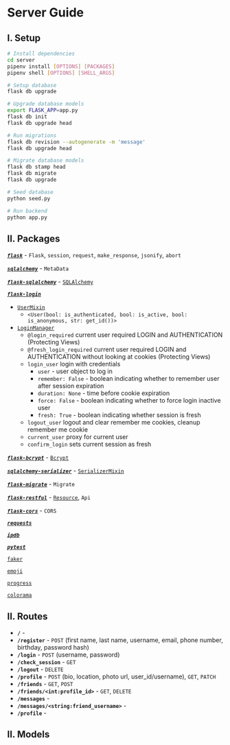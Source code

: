 # Server Guide


## I. Setup

``` bash
# Install dependencies
cd server
pipenv install [OPTIONS] [PACKAGES]
pipenv shell [OPTIONS] [SHELL_ARGS]

# Setup database
flask db upgrade

# Upgrade database models
export FLASK_APP=app.py
flask db init
flask db upgrade head

# Run migrations
flask db revision --autogenerate -m 'message'
flask db upgrade head

# Migrate database models
flask db stamp head
flask db migrate
flask db upgrade

# Seed database
python seed.py

# Run backend
python app.py

```


## II. Packages

[***`flask`***](https://flask.palletsprojects.com/en/3.0.x/) - `Flask`, `session`, `request`, `make_response`, `jsonify`, `abort`

[***`sqlalchemy`***](https://www.sqlalchemy.org/) - `MetaData`

[***`flask-sqlalchemy`***](https://flask-sqlalchemy.palletsprojects.com/en/3.1.x//) - [`SQLAlchemy`](https://www.sqlalchemy.org/)


[***`flask-login`***](https://flask-login.readthedocs.io/en/latest/)

- [`UserMixin`]()
  - `<User(bool: is_authenticated, bool: is_active, bool: is_anonymous, str: get_id())>`
- [`LoginManager`](https://flask-login.readthedocs.io/en/latest/#flask_login.LoginManager)
  - `@login_required` current user required LOGIN and AUTHENTICATION (Protecting Views)
  - `@fresh_login_required` current user required LOGIN and AUTHENTICATION without looking at cookies (Protecting Views)
  - `login_user` login with credentials
    - `user` - user object to log in
    - `remember: False` - boolean indicating whether to remember user after session expiration
    - `duration: None` - time before cookie expiration
    - `force: False` - boolean indicating whether to force login inactive user
    - `fresh: True` - boolean indicating whether session is fresh
  - `logout_user` logout and clear remember me cookies, cleanup remember me cookie
  - `current_user` proxy for current user
  - `confirm_login` sets current session as fresh

[***`flask-bcrypt`***](https://flask-bcrypt.readthedocs.io/en/1.0.1/) - [`Bcrypt`](https://github.com/pyca/bcrypt/)

[***`sqlalchemy-serializer`***](https://medium.com/@seanstevens729/flask-sqlalchemy-serializer-a-comprehensive-guide-to-serialization-aec8eeb8b456) - [`SerializerMixin`]()

[***`flask-migrate`***](https://flask-migrate.readthedocs.io/en/latest/) - `Migrate`

[***`flask-restful`***](https://flask-restful.readthedocs.io/en/latest/) - [`Resource`](), `Api`

[***`flask-cors`***](https://flask-cors.readthedocs.io/en/latest/) - `CORS`

[***`requests`***](https://requests.readthedocs.io/en/latest/)

[***`ipdb`***](https://pypi.org/project/ipdb/#description)

[***`pytest`***](https://docs.pytest.org/en/6.2.x/index.html)

[`faker`](https://flask.palletsprojects.com/en/3.0.x/)

[`emoji`](https://flask.palletsprojects.com/en/3.0.x/)

[`progress`](https://flask.palletsprojects.com/en/3.0.x/)

[`colorama`](https://flask.palletsprojects.com/en/3.0.x/)


## II. Routes
-  **`/`** -
- **`/register`** - `POST` (first name, last name, username, email, phone number, birthday, password hash)
- **`/login`** - `POST` (username, password)
- **`/check_session`** - `GET`
- **`/logout`** - `DELETE`
- **`/profile`** - `POST` (bio, location, photo url, user_id/username), `GET`, `PATCH`
- **`/friends`** - `GET`, `POST`
- **`/friends/<int:profile_id>`** - `GET`, `DELETE`
- **`/messages`** -
- **`/messages/<string:friend_username>`** -
- **`/profile`** -

## II. Models
